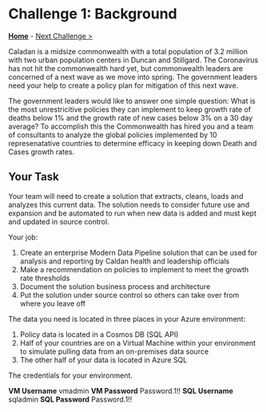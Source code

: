 # Challenge 1: Background

**[Home](../README.md)** - [Next Challenge >](./01-Provision.md)

Caladan is a midsize commonwealth with a total population of 3.2 million with two urban population centers in Duncan and Stillgard.
The Coronavirus has not hit the commonwealth hard yet, but commonwealth leaders are concerned of a next wave as we move into spring.
The government leaders need your help to create a policy plan for mitigation of this next wave.  

The government leaders would like to answer one simple question:
What is the most unrestricitive policies they can implement to keep growth rate of deaths below 1% and the growth rate of new cases below 3% on a 30 day average?
To accomplish this the Commonwealth has hired you and a team of consultants to analyze the global policies implemented by 10 represenatative countries to determine efficacy in keeping down Death and Cases growth rates.

## Your Task

Your team will need to create a solution that extracts, cleans, loads and analyzes this current data.
The solution needs to consider future use and expansion and be automated to run when new data is added and must kept and updated in source control.  

Your job:
1. Create an enterprise Modern Data Pipeline solution that can be used for analysis and reporting by Caldan health and leadership officials
2. Make a recommendation on policies to implement to meet the growth rate thresholds
3. Document the solution business process and architecture
4. Put the solution under source control so others can take over from where you leave off

The data you need is located in three places in your Azure environment:

1. Policy data is located in a Cosmos DB (SQL API)
2. Half of your countries are on a Virtual Machine within your environment to simulate pulling data from an on-premises data source
3. The other half of your data is located in Azure SQL

The credentials for your environment.

**VM Username**    vmadmin
**VM Password**   Password.1!!
**SQL Username**   sqladmin
**SQL Password**  Password.1!!